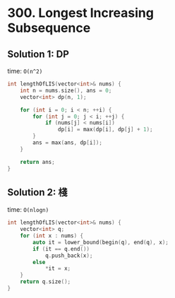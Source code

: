 # 300. Longest Increasing Subsequence

## Solution 1: DP

time: ```O(n^2)```

```cpp
int lengthOfLIS(vector<int>& nums) {
    int n = nums.size(), ans = 0;
    vector<int> dp(n, 1);

    for (int i = 0; i < n; ++i) {
        for (int j = 0; j < i; ++j) {
            if (nums[j] < nums[i])
                dp[i] = max(dp[i], dp[j] + 1);
        }
        ans = max(ans, dp[i]);
    }

    return ans;
}
```

## Solution 2: 棧

time: ```O(nlogn)```

```cpp
int lengthOfLIS(vector<int>& nums) {
    vector<int> q;
    for (int x : nums) {
        auto it = lower_bound(begin(q), end(q), x);
        if (it == q.end())
            q.push_back(x);
        else
            *it = x;
    }
    return q.size();
}
```
